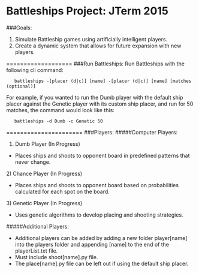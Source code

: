 # Battleships Project: JTerm 2015

###Goals:
1) Simulate Battleship games using artificially intelligent players.<br/>
2) Create a dynamic system that allows for future expansion with new players.<br/>

===================
###Run Battleships:
Run Battleships with the following cli command:
```
   battleships -[placer (d|c)] [name] -[placer (d|c)] [name] [matches (optional)]
```
For example, if you wanted to run the Dumb player with the default ship placer against the Genetic player with its custom ship placer, and run for 50 matches, the command would look like this:
```
   battleships -d Dumb -c Genetic 50
```
======================
###Players:
#####Computer Players:
1) Dumb Player (In Progress)
<ul>
   <li>Places ships and shoots to opponent board in predefined patterns that never change.</li>
</ul>
2) Chance Player (In Progress)
<ul>
   <li>Places ships and shoots to opponent board based on probabilities calculated for each spot on the board.</li>
</ul>
3) Genetic Player (In Progress)
<ul>
   <li>Uses genetic algorithms to develop placing and shooting strategies.</li>
</ul>

#####Additional Players:
<ul>
   <li>
      Additional players can be added by adding a new folder player[name] into the players folder and appending [name] to the end of the playerList.txt file.
   </li>
   <li>
      Must include shoot[name].py file.
   </li>
   <li>
      The place[name].py file can be left out if using the default ship placer.
   </li>
</ul>

